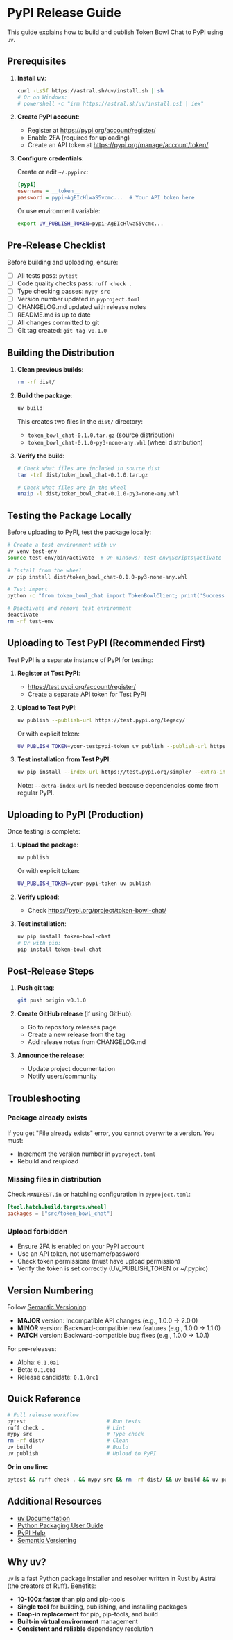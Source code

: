 # PyPI Release Guide

This guide explains how to build and publish Token Bowl Chat to PyPI using `uv`.

## Prerequisites

1. **Install uv**:
   ```bash
   curl -LsSf https://astral.sh/uv/install.sh | sh
   # Or on Windows:
   # powershell -c "irm https://astral.sh/uv/install.ps1 | iex"
   ```

2. **Create PyPI account**:
   - Register at https://pypi.org/account/register/
   - Enable 2FA (required for uploading)
   - Create an API token at https://pypi.org/manage/account/token/

3. **Configure credentials**:

   Create or edit `~/.pypirc`:
   ```ini
   [pypi]
   username = __token__
   password = pypi-AgEIcHlwaS5vcmc...  # Your API token here
   ```

   Or use environment variable:
   ```bash
   export UV_PUBLISH_TOKEN=pypi-AgEIcHlwaS5vcmc...
   ```

## Pre-Release Checklist

Before building and uploading, ensure:

- [ ] All tests pass: `pytest`
- [ ] Code quality checks pass: `ruff check .`
- [ ] Type checking passes: `mypy src`
- [ ] Version number updated in `pyproject.toml`
- [ ] CHANGELOG.md updated with release notes
- [ ] README.md is up to date
- [ ] All changes committed to git
- [ ] Git tag created: `git tag v0.1.0`

## Building the Distribution

1. **Clean previous builds**:
   ```bash
   rm -rf dist/
   ```

2. **Build the package**:
   ```bash
   uv build
   ```

   This creates two files in the `dist/` directory:
   - `token_bowl_chat-0.1.0.tar.gz` (source distribution)
   - `token_bowl_chat-0.1.0-py3-none-any.whl` (wheel distribution)

3. **Verify the build**:
   ```bash
   # Check what files are included in source dist
   tar -tzf dist/token_bowl_chat-0.1.0.tar.gz

   # Check what files are in the wheel
   unzip -l dist/token_bowl_chat-0.1.0-py3-none-any.whl
   ```

## Testing the Package Locally

Before uploading to PyPI, test the package locally:

```bash
# Create a test environment with uv
uv venv test-env
source test-env/bin/activate  # On Windows: test-env\Scripts\activate

# Install from the wheel
uv pip install dist/token_bowl_chat-0.1.0-py3-none-any.whl

# Test import
python -c "from token_bowl_chat import TokenBowlClient; print('Success!')"

# Deactivate and remove test environment
deactivate
rm -rf test-env
```

## Uploading to Test PyPI (Recommended First)

Test PyPI is a separate instance of PyPI for testing:

1. **Register at Test PyPI**:
   - https://test.pypi.org/account/register/
   - Create a separate API token for Test PyPI

2. **Upload to Test PyPI**:
   ```bash
   uv publish --publish-url https://test.pypi.org/legacy/
   ```

   Or with explicit token:
   ```bash
   UV_PUBLISH_TOKEN=your-testpypi-token uv publish --publish-url https://test.pypi.org/legacy/
   ```

3. **Test installation from Test PyPI**:
   ```bash
   uv pip install --index-url https://test.pypi.org/simple/ --extra-index-url https://pypi.org/simple/ token-bowl-chat
   ```

   Note: `--extra-index-url` is needed because dependencies come from regular PyPI.

## Uploading to PyPI (Production)

Once testing is complete:

1. **Upload the package**:
   ```bash
   uv publish
   ```

   Or with explicit token:
   ```bash
   UV_PUBLISH_TOKEN=your-pypi-token uv publish
   ```

2. **Verify upload**:
   - Check https://pypi.org/project/token-bowl-chat/

3. **Test installation**:
   ```bash
   uv pip install token-bowl-chat
   # Or with pip:
   pip install token-bowl-chat
   ```

## Post-Release Steps

1. **Push git tag**:
   ```bash
   git push origin v0.1.0
   ```

2. **Create GitHub release** (if using GitHub):
   - Go to repository releases page
   - Create a new release from the tag
   - Add release notes from CHANGELOG.md

3. **Announce the release**:
   - Update project documentation
   - Notify users/community

## Troubleshooting

### Package already exists
If you get "File already exists" error, you cannot overwrite a version. You must:
- Increment the version number in `pyproject.toml`
- Rebuild and reupload

### Missing files in distribution
Check `MANIFEST.in` or hatchling configuration in `pyproject.toml`:
```toml
[tool.hatch.build.targets.wheel]
packages = ["src/token_bowl_chat"]
```

### Upload forbidden
- Ensure 2FA is enabled on your PyPI account
- Use an API token, not username/password
- Check token permissions (must have upload permission)
- Verify the token is set correctly (UV_PUBLISH_TOKEN or ~/.pypirc)

## Version Numbering

Follow [Semantic Versioning](https://semver.org/):
- **MAJOR** version: Incompatible API changes (e.g., 1.0.0 → 2.0.0)
- **MINOR** version: Backward-compatible new features (e.g., 1.0.0 → 1.1.0)
- **PATCH** version: Backward-compatible bug fixes (e.g., 1.0.0 → 1.0.1)

For pre-releases:
- Alpha: `0.1.0a1`
- Beta: `0.1.0b1`
- Release candidate: `0.1.0rc1`

## Quick Reference

```bash
# Full release workflow
pytest                          # Run tests
ruff check .                    # Lint
mypy src                        # Type check
rm -rf dist/                    # Clean
uv build                        # Build
uv publish                      # Upload to PyPI
```

**Or in one line:**
```bash
pytest && ruff check . && mypy src && rm -rf dist/ && uv build && uv publish
```

## Additional Resources

- [uv Documentation](https://docs.astral.sh/uv/)
- [Python Packaging User Guide](https://packaging.python.org/)
- [PyPI Help](https://pypi.org/help/)
- [Semantic Versioning](https://semver.org/)

## Why uv?

`uv` is a fast Python package installer and resolver written in Rust by Astral (the creators of Ruff). Benefits:

- **10-100x faster** than pip and pip-tools
- **Single tool** for building, publishing, and installing packages
- **Drop-in replacement** for pip, pip-tools, and build
- **Built-in virtual environment** management
- **Consistent and reliable** dependency resolution
